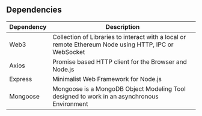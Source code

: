## Dependencies

| Dependency | Description |
| --- | --- |
| Web3 | Collection of Libraries to interact with a local or remote Ethereum Node using HTTP, IPC or WebSocket |
| Axios | Promise based HTTP client for the Browser and Node.js |
| Express | Minimalist Web Framework for Node.js |
| Mongoose | Mongoose is a MongoDB Object Modeling Tool designed to work in an asynchronous Environment |
